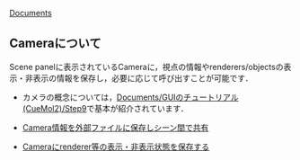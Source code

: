 [Documents](../../Documents)

## Cameraについて
Scene panelに表示されているCameraに，視点の情報やrenderers/objectsの表示・非表示の情報を保存し，必要に応じて呼び出すことが可能です．

- カメラの概念については，[Documents/GUIのチュートリアル(CueMol2)/Step9](../../Documents/GUIのチュートリアル(CueMol2)/Step9)で基本が紹介されています．

- [Camera情報を外部ファイルに保存しシーン間で共有](../../cuemol2/CameraFile)

- [Cameraにrenderer等の表示・非表示状態を保存する](../../cuemol2/CameraVisFlags)
